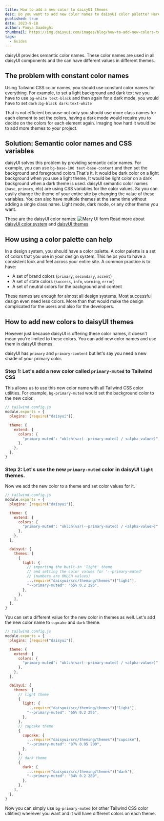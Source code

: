 ```yaml
---
title: How to add a new color to daisyUI themes
desc: Do you want to add new color names to daisyUI color palette? Here is how you can do it.
published: true
date: 2023-9-18
author: Pouya Saadeghi
thumbnail: https://img.daisyui.com/images/blog/how-to-add-new-colors-to-daisyui.webp
tags:
  - Guides
---
```


<script>
  import Translate from "$components/Translate.svelte"
</script>

daisyUI provides semantic color names. These color names are used in all daisyUI components and the can have different values in different themes.

## The problem with constant color names

Using Tailwind CSS color names, you should use constant color names for everything. For example, to set a light background and dark text we you have to use `bg-white text-black` and then again for a dark mode, you would have to set `dark:bg-black dark:text-white`

That is not efficient because not only you should use more class names for each element to set the colors, having a dark mode would require you to decide on the colors for each element again. Imaging how hard it would be to add more themes to your project.

## Solution: Semantic color names and CSS variables

daisyUI solves this problem by providing semantic color names. For example, you can use `bg-base-100 text-base-content` and then set the background and foreground colors.That's it. It would be dark color on a light background when you use a light theme, It would be light color on a dark background when a dark theme is used.
daisyUI semantic color names (`base`, `primary`, etc) are using CSS variables for the color values. So you can easily change the theme of your entire site by changing the value of these variables.
You can also have multiple themes at the same time without adding a single class name. Light mode, dark mode, or any other theme you want.

These are the daisyUI color names:
![Mary UI form](https://img.daisyui.com/images/blog/daisyui-colors.webp)
Read more about [daisyUI color system](https://daisyui.com/docs/colors) and [daisyUI themes](https://daisyui.com/docs/themes/)

## How using a color palette can help

In a design system, you should have a color palette. A color palette is a set of colors that you use in your design system. This helps you to have a consistent look and feel across your entire site.
A common practice is to have:

- A set of brand colors (`primary`, `secondary`, `accent`)
- A set of state colors (`success`, `info`, `warning`, `error`)
- A set of neutral colors for the background and content

These names are enough for almost all design systems. Most successful design even need less colors. More than that would make the design complicated for the users and also for the developers.

## How to add new colors to daisyUI themes

However just because daisyUI is offering these color names, it doesn't mean you're limited to these colors. You can add new color names and use them in daisyUI themes.

daisyUI has `primary` and `primary-content` but let's say you need a new shade of your primary color.

### Step 1: Let's add a new color called `primary-muted` to Tailwind CSS

This allows us to use this new color name with all Tailwind CSS color utilities. For example, `bg-primary-muted` would set the background color to the new color.

```js
// tailwind.config.js
module.exports = {
  plugins: [require("daisyui")],

  theme: {
    extend: {
      colors: {
        "primary-muted": "oklch(var(--primary-muted) / <alpha-value>)",
      },
    },
  },
}
```

### Step 2: Let's use the new `primary-muted` color in daisyUI `light` themes.

Now we add the new color to a theme and set color values for it.

```js
// tailwind.config.js
module.exports = {
  plugins: [require("daisyui")],

  theme: {
    extend: {
      colors: {
        "primary-muted": "oklch(var(--primary-muted) / <alpha-value>)",
      },
    },
  },

  daisyui: {
    themes: [
      {
        light: {
          // importing the built-in 'light' theme
          // and setting the color values for '--primary-muted'
          // (numbers are OKLCH values)
          ...require("daisyui/src/theming/themes")["light"],
          "--primary-muted": "65% 0.2 295",
        },
      },
    ],
  },
}
```

You can set a different value for the new color in themes as well.
Let's add the new color name to `cupcake` and `dark` theme:

```js
// tailwind.config.js
module.exports = {
  plugins: [require("daisyui")],

  theme: {
    extend: {
      colors: {
        "primary-muted": "oklch(var(--primary-muted) / <alpha-value>)",
      },
    },
  },

  daisyui: {
    themes: [
      // light theme
      {
        light: {
          ...require("daisyui/src/theming/themes")["light"],
          "--primary-muted": "65% 0.2 295",
        },
      },
      // cupcake theme
      {
        cupcake: {
          ...require("daisyui/src/theming/themes")["cupcake"],
          "--primary-muted": "87% 0.05 200",
        },
      },
      // dark theme
      {
        dark: {
          ...require("daisyui/src/theming/themes")["dark"],
          "--primary-muted": "34% 0.2 289",
        },
      },
    ],
  },
}
```

Now you can simply use `bg-primary-muted` (or other Tailwind CSS color utilities) wherever you want and it will have different colors on each theme.
